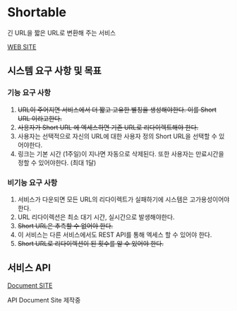 # Shortable
긴 URL을 짧은 URL로 변환해 주는 서비스

[WEB SITE](https://shortable.link)

## 시스템 요구 사항 및 목표
### 기능 요구 사항
1. ~~URL이 주어지면 서비스에서 더 짧고 고유한 별칭을 생성해야한다. 
   이를 Short URL 이라고한다.~~
2. ~~사용자가 Short URL 에 엑세스하면 기존 URL로 리다이렉트해야 한다.~~
3. 사용자는 선택적으로 자신의 URL에 대한 사용자 정의 Short URL을 선택할 수 있어야한다.
4. 링크는 기본 시간 (1주일)이 지나면 자동으로 삭제된다. 
   또한 사용자는 만료시간을 정할 수 있어야한다. (최대 1달)
### 비기능 요구 사항
1. 서비스가 다운되면 모든 URL의 리다이렉트가 실패하기에 시스템은 고가용성이어야한다.
2. URL 리다이렉션은 최소 대기 시간, 실시간으로 발생해야한다. 
3. ~~Short URL은 추측할 수 없어야 한다.~~
4. 이 서비스는 다른 서비스에서도 REST API를 통해 엑세스 할 수 있어야 한다.
5. ~~Short URL로 리다이렉션이 된 횟수를 알 수 있어야 한다.~~ 

## 서비스 API
[Document SITE](https://api.shortable.link/document)

API Document Site 제작중